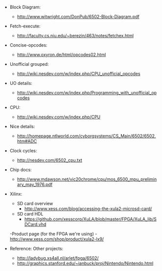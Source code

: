 - Block Diagram:
    - http://www.witwright.com/DonPub/6502-Block-Diagram.pdf
- Fetch-execute:
    - http://faculty.cs.niu.edu/~berezin/463/notes/fetchex.html
- Concise-opcodes:
    - http://www.oxyron.de/html/opcodes02.html
- Unofficial grouped:
    - http://wiki.nesdev.com/w/index.php/CPU_unofficial_opcodes
- UO details:
    - http://wiki.nesdev.com/w/index.php/Programming_with_unofficial_opcodes
- CPU:
    - http://wiki.nesdev.com/w/index.php/CPU
- Nice details:
    - http://homepage.ntlworld.com/cyborgsystems/CS_Main/6502/6502.htm#ADC
- Clock cycles:
    - http://nesdev.com/6502_cpu.txt
- Chip docs:
    - http://www.mdawson.net/vic20chrome/cpu/mos_6500_mpu_preliminary_may_1976.pdf
- Xilinx:
    - SD card overview
        - http://www.xess.com/blog/accessing-the-xula2-microsd-card/
    - SD card HDL
        - https://github.com/xesscorp/XuLA/blob/master/FPGA/XuLA_lib/SDCard.vhd

    -Product page (for the FPGA we're using)
        -http://www.xess.com/shop/product/xula2-lx9/


- Reference: Other projects:
    - http://ladybug.xs4all.nl/arlet/fpga/6502/
    - http://graphics.stanford.edu/~ianbuck/proj/Nintendo/Nintendo.html
